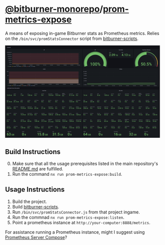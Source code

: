 # [@bitburner-monorepo](../../README.md)/[prom-metrics-expose](#)
A means of exposing in-game Bitburner stats as Prometheus metrics. Relies on the `/bin/svc/promStatsConnector` script from [bitburner-scripts](../bitburner-scripts/README.md).

![An image of the exposed prometheus metrics being used in a grafana dashboard.](docs/demo.png)

## Build Instructions
0. Make sure that all the usage prerequisites listed in the main repository's [README.md](../../README.md) are fulfilled.
1. Run the command `nx run prom-metrics-expose:build`.

## Usage Instructions
1. Build the project.
2. Build [bitburner-scripts](../bitburner-scripts/README.md).
3. Run `/bin/svc/promStatsConnector.js` from that project ingame.
4. Run the commnad `nx run prom-metrics-expose:listen`.
5. Point a prometheus instance at `http://your-computer:8888/metrics`.

For assistance running a Prometheus instance, might I suggest using [Prometheus Server Compose](../prom-server-compose/README.md)?

